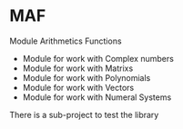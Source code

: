 # MAF
Module Arithmetics Functions
<ul>
    <li>Module for work with Complex numbers</li>
    <li>Module for work with Matrixs</li>
    <li>Module for work with Polynomials</li>
    <li>Module for work with Vectors</li>
    <li>Module for work with Numeral Systems</li>
</ul>
There is a sub-project to test the library